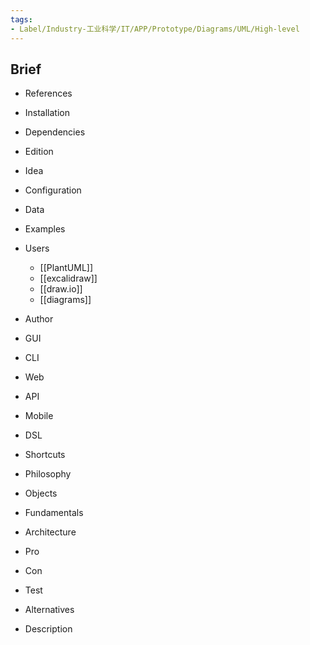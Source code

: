 ```yaml
---
tags:
- Label/Industry-工业科学/IT/APP/Prototype/Diagrams/UML/High-level
---
```


## Brief

- References

- Installation

- Dependencies

- Edition

- Idea

- Configuration

- Data

- Examples

- Users
    - [[PlantUML]]
    - [[excalidraw]]
    - [[draw.io]]
    - [[diagrams]]

- Author

- GUI

- CLI

- Web

- API

- Mobile

- DSL

- Shortcuts

- Philosophy

- Objects

- Fundamentals

- Architecture

- Pro

- Con

- Test

- Alternatives

- Description
